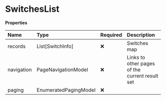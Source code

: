 # SwitchesList

**Properties**

| Name       | Type                  | Required | Description                                    |
| :--------- | :-------------------- | :------- | :--------------------------------------------- |
| records    | List[SwitchInfo]      | ❌       | Switches map                                   |
| navigation | PageNavigationModel   | ❌       | Links to other pages of the current result set |
| paging     | EnumeratedPagingModel | ❌       |                                                |

<!-- This file was generated by liblab | https://liblab.com/ -->

